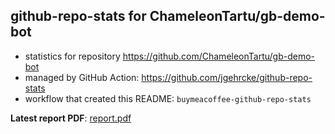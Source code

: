 ## github-repo-stats for ChameleonTartu/gb-demo-bot

- statistics for repository https://github.com/ChameleonTartu/gb-demo-bot
- managed by GitHub Action: https://github.com/jgehrcke/github-repo-stats
- workflow that created this README: `buymeacoffee-github-repo-stats`

**Latest report PDF**: [report.pdf](https://github.com/ChameleonTartu/buymeacoffee-github-repo-stats/raw/github-repo-stats/ChameleonTartu/gb-demo-bot/latest-report/report.pdf)

